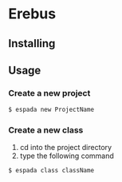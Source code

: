 # Erebus #

## Installing ##



## Usage ##

### Create a new project 
```bash
$ espada new ProjectName
```

### Create a new class
1. cd into the project directory
1. type the following command
```bash
$ espada class className
```